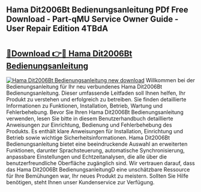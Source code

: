 ## Hama Dit2006Bt Bedienungsanleitung PDf Free Download - Part-qMU Service Owner Guide - User Repair Edition 4TBdA

# <h2><a href="http://df1yf0b.blite.top/?on=Hama+Dit2006Bt+Bedienungsanleitung">🔗Download 👉🔴 Hama Dit2006Bt Bedienungsanleitung</a></h2>

[![Hama Dit2006Bt Bedienungsanleitung new download](https://i.imgur.com/lujVjoI.png)](http://df1yf0b.blite.top/?on=Hama+Dit2006Bt+Bedienungsanleitung)
Willkommen bei der Bedienungsanleitung für Ihr neu verbundenes Hama Dit2006Bt Bedienungsanleitung. Dieser umfassende Leitfaden soll Ihnen helfen, Ihr Produkt zu verstehen und erfolgreich zu betreiben. Sie finden detaillierte Informationen zu Funktionen, Installation, Betrieb, Wartung und Fehlerbehebung. Bevor Sie Ihren Hama Dit2006Bt Bedienungsanleitung verwenden, lesen Sie bitte in diesem Benutzerhandbuch detaillierte Anweisungen zur Einrichtung, Bedienung und Fehlerbehebung des Produkts. Es enthält klare Anweisungen für Installation, Einrichtung und Betrieb sowie wichtige Sicherheitsinformationen. Hama Dit2006Bt Bedienungsanleitung bietet eine beeindruckende Auswahl an erweiterten Funktionen, darunter Sprachsteuerung, automatische Synchronisierung, anpassbare Einstellungen und Echtzeitanalysen, die alle über die benutzerfreundliche Oberfläche zugänglich sind. Wir vertrauen darauf, dass das Hama Dit2006Bt BedienungsanleitungD eine unschätzbare Ressource für Ihre Bemühungen war, Ihr neues Produkt zu meistern. Sollten Sie Hilfe benötigen, steht Ihnen unser Kundenservice zur Verfügung.
